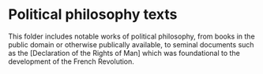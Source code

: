 # Political philosophy texts

This folder includes notable works of political philosophy, from books in the public domain or otherwise publically available, to 
seminal documents such as the [Declaration of the Rights of Man] which was foundational to the development of the French Revolution.
